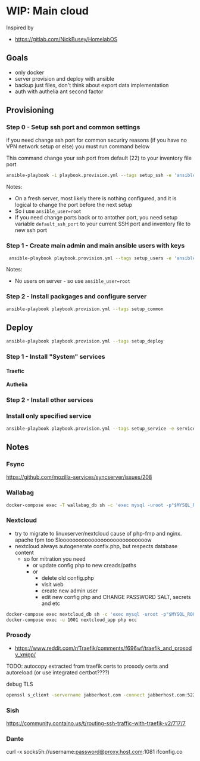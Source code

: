 # WIP: Main cloud

Inspired by

- <https://gitlab.com/NickBusey/HomelabOS>


## Goals

- only docker
- server provision and deploy with ansible
- backup just files, don't think about export data implementation
- auth with authelia ant second factor

## Provisioning

### Step 0 - Setup ssh port and common settings

if you need change ssh port for common securiry reasons (if you have no VPN network setup or else) you must run command below

This command change your ssh port from default (22) to your inventory file port

```bash
ansible-playbook -i playbook.provision.yml --tags setup_ssh -e 'ansible_user=root'
```

Notes:

- On a fresh server, most likely there is nothing configured, and it is logical to change the port before the next setup
- So i use `ansible_user=root`
- If you need change ports back or to antother port, you need setup variable `default_ssh_port` to your current SSH port and inventory file to new ssh port

### Step 1 - Create main admin and main ansible users with keys

```bash
 ansible-playbook playbook.provision.yml --tags setup_users -e 'ansible_user=root'
```

Notes:

- No users on server - so use `ansible_user=root`

### Step 2 - Install packgages and configure server

```bash
ansible-playbook playbook.provision.yml --tags setup_common
```

## Deploy

```bash
ansible-playbook playbook.provision.yml --tags setup_deploy
```

### Step 1 - Install "System" services

#### Traefic

#### Authelia

### Step 2 - Install other services


### Install only specified service

```bash
ansible-playbook playbook.provision.yml --tags setup_service -e service_item=prosody
```

## Notes

### Fsync

https://github.com/mozilla-services/syncserver/issues/208

### Wallabag

```bash
docker-compose exec -T wallabag_db sh -c 'exec mysql -uroot -p"$MYSQL_ROOT_PASSWORD"' < wallabag_dump.sql
```

### Nextcloud

- try to migrate to linuxserver/nextcloud cause of php-fmp and nginx. apache fpm too Sloooooooooooooooooooooooooooow
- nextcloud always autogenerate confix.php, but respects database content
  - so for mitration you need
    - or update config php to new creads/paths
    - or
      - delete old config.php
      - visit web
      - create new admin user
      - edit new config php and CHANGE PASSWORD SALT, secrets and etc

```bash
docker-compose exec nextcloud_db sh -c 'exec mysql -uroot -p"$MYSQL_ROOT_PASSWORD"'
docker-compose exec -u 1001 nextcloud_app php occ
```

### Prosody

- https://www.reddit.com/r/Traefik/comments/f696wf/traefik_and_prosody_xmpp/

TODO: autocopy extracted from traefik certs to prosody certs and autoreload (or use integrated certbot????)

debug TLS

```bash
openssl s_client -servername jabberhost.com -connect jabberhost.com:5222 -starttls xmpp -state -debug
```

### Sish

https://community.containo.us/t/routing-ssh-traffic-with-traefik-v2/717/7

### Dante

curl -x socks5h://username:password@proxy.host.com:1081 ifconfig.co